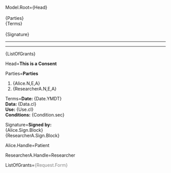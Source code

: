 Model.Root={Head}<br><br>{Parties}<br>{Terms}<br><br>{Signature}<hr><hr>{ListOfGrants}

Head=<b>This is a Consent</b>

Parties=<b>Parties</b><br><ol><li>{Alice.N,E,A}</li><li>{ResearcherA.N,E,A}</li></ol>

Terms=<b>Date: </b>{Date.YMDT}<br><b>Data: </b>{Data.cl}<br><b>Use:</b> {Use.cl}<br><b>Conditions:</b>  {Condition.sec}

Signature=<b>Signed by:</b><br>{Alice.Sign.Block}<br>{ResearcherA.Sign.Block}

Alice.Handle=Patient

ResearcherA.Handle=Researcher

ListOfGrants=<font color="grey">{Request.Form}</span>